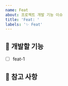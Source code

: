 ```yaml
---
name: Feat
about: 프로젝트 개발 기능 이슈
title: 'Feat: '
labels: '✨ Feat'
---
```


## 💎 개발할 기능

<!-- 어떤 기능을 구현할지 알려주세요. -->

- [ ] feat-1

## 📖 참고 사항

<!-- 레퍼런스, 스크린샷 등을 넣어 주세요. -->
